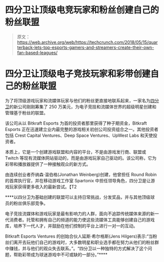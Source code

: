 # 四分卫让顶级电竞玩家和粉丝创建自己的粉丝联盟

> 原文：<https://web.archive.org/web/https://techcrunch.com/2018/05/15/quarterback-lets-top-esports-gamers-and-streamers-create-their-own-fan-based-leagues/>

# 四分卫让顶级电子竞技玩家和彩带创建自己的粉丝联盟

为了将顶级游戏玩家和流媒体玩家与他们的粉丝更直接地联系起来，一家名为[四分卫](https://web.archive.org/web/20230325084716/http://www.quarterback.gg/)的新公司刚刚筹集了 250 万美元，为电子竞技和流媒体世界的超级明星创建和管理基于粉丝的联盟。

该公司从以 Bitkraft Esports 为首的投资者那里获得了种子期资金，Bitkraft Esports 正在迅速建立业内最完整的游戏相关初创公司投资组合之一。其他投资者包括 Crest Capital Ventures、Deep Space Ventures、UpWest Labs 和天使投资者。

本质上，它是一个创建游戏联盟和内容的平台，不是由游戏发行商、联盟或 Twitch 等现有流媒体网站驱动的，而是由游戏玩家自己驱动的。该公司称，它为彩带和播放器提供了一种接触观众的新方式。

由连续创业者乔纳森·温伯格(Jonathan Weinberg)创建，他曾担任 Round Robin 的首席执行官，并在移动游戏工作室 Spartonix 中担任领导角色，四分卫是让游戏玩家获得更多收入的最新尝试。【T2

 ****以四分卫为基础创建的联盟可以主持日常挑战，分发奖品，并与其他顶级球员的粉丝俱乐部竞争。

电子竞技流媒体和游戏玩家是最有影响力的人群，面向不追踪传统媒体来源的新一代消费者。托管和拥有自己的频道的能力使这些流媒体工具能够创建自己的游戏库，培养下一代人才，并鼓励在他们控制的平台上进行一对一的互动。

Bitkraft Esports Ventures 的创始合伙人延斯·希尔格斯(Jens Hilgers)表示:“当粉丝们离开去玩他们自己的游戏时，大多数明星和职业选手都在努力从他们的粉丝群中赚钱，并与他们的观众失去联系。”。“四分卫以一种独特的方式解决了这个问题，帮助彩带成为球迷游戏中不可或缺的一部分。”****